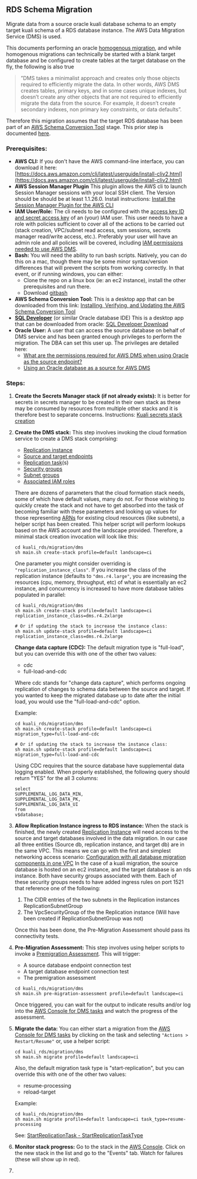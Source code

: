 ## RDS Schema Migration

Migrate data from a source oracle kuali database schema to an empty target kuali schema of a RDS database instance. 
The AWS Data Migration Service (DMS) is used.

This documents performing an oracle [homogenous migration](https://aws.amazon.com/dms/#Homogeneous_Database_Migrations), and while homogenous migrations can technically be started with a blank target database and be configured to create tables at the target database on the fly, the following is also true

> ”DMS takes a minimalist approach and creates only those objects required to efficiently migrate the data. In other words, AWS DMS creates tables, primary keys, and in some cases unique indexes, but doesn’t create any other objects that are not required to efficiently migrate the data from the source. For example, it doesn’t create secondary indexes, non primary key constraints, or data defaults”.

Therefore this migration assumes that the target RDS database has been part of an [AWS Schema Conversion Tool](https://docs.aws.amazon.com/SchemaConversionTool/latest/userguide/CHAP_Welcome.html) stage.
This prior step is documented [here](../sct/README.md).


### Prerequisites:

- **AWS CLI:** 
  If you don't have the AWS command-line interface, you can download it here:
  [https://docs.aws.amazon.com/cli/latest/userguide/install-cliv2.html](https://docs.aws.amazon.com/cli/latest/userguide/install-cliv2.html)
- **AWS Session Manager Plugin**
  This plugin allows the AWS cli to launch Session Manager sessions with your local SSH client. The Version should be should be at least 1.1.26.0.
  Install instructions: [Install the Session Manager Plugin for the AWS CLI](https://docs.aws.amazon.com/systems-manager/latest/userguide/session-manager-working-with-install-plugin.html)
- **IAM User/Role:**
  The cli needs to be configured with the [access key ID and secret access key](https://docs.aws.amazon.com/general/latest/gr/aws-sec-cred-types.html#access-keys-and-secret-access-keys) of an (your) IAM user. This user needs to have a role with policies sufficient to cover all of the actions to be carried out (stack creation, VPC/subnet read access, ssm sessions, secrets manager read/write access, etc.). Preferably your user will have an admin role and all policies will be covered, including [IAM permissions needed to use AWS DMS](https://docs.aws.amazon.com/dms/latest/userguide/CHAP_Security.html#CHAP_Security.IAMPermissions).
- **Bash:**
  You will need the ability to run bash scripts. Natively, you can do this on a mac, though there may be some minor syntax/version differences that will prevent the scripts from working correctly. In that event, or if running windows, you can either:
  - Clone the repo on a linux box (ie: an ec2 instance), install the other prerequisites and run there.
  - Download [gitbash](https://git-scm.com/downloads)
- **AWS Schema Conversion Tool:**
  This is a desktop app that can be downloaded from this link: [Installing, Verifying, and Updating the AWS Schema Conversion Tool](https://docs.aws.amazon.com/SchemaConversionTool/latest/userguide/CHAP_Installing.html)
- **[SQL Developer](https://www.oracle.com/tools/technologies/whatis-sql-developer.html)** (or similar Oracle database IDE)
  This is a desktop app that can be downloaded from oracle:  [SQL Developer Download](https://www.oracle.com/tools/downloads/sqldev-downloads.html)
- **Oracle User:**
  A user that can access the source database on behalf of DMS service and has been granted enough privileges to perform the migration.
  The DBA can set this user up. The privileges are detailed here:
  - [What are the permissions required for AWS DMS when using Oracle as the source endpoint?](https://aws.amazon.com/premiumsupport/knowledge-center/dms-permissions-oracle-source/)
  - [Using an Oracle database as a source for AWS DMS](https://docs.aws.amazon.com/dms/latest/userguide/CHAP_Source.Oracle.html)
  

### Steps:

1. **Create the Secrets Manager stack (if not already exists):**
   It is better for secrets in secrets manager to be created in their own stack as these may be consumed by resources from multiple other stacks and it is therefore best to separate concerns.
Instructions: [Kuali secrets stack creation](../../../kuali_secrets/README.md)
   
2. **Create the DMS stack:**
   This step involves invoking the cloud formation service to create a DMS stack comprising:

   - [Replication instance](https://docs.aws.amazon.com/dms/latest/userguide/CHAP_ReplicationInstance.html)
   - [Source and target endpoints](https://docs.aws.amazon.com/dms/latest/userguide/CHAP_Endpoints.html)
   - [Replication task](https://docs.aws.amazon.com/dms/latest/userguide/CHAP_Tasks.html)(s)
   - [Security groups](https://docs.aws.amazon.com/dms/latest/userguide/CHAP_Security.html#CHAP_Security.Network)
   - [Subnet groups](https://docs.aws.amazon.com/dms/latest/userguide/CHAP_ReplicationInstance.VPC.html#CHAP_ReplicationInstance.VPC.Subnets)
   - [Associated IAM roles](https://docs.aws.amazon.com/dms/latest/userguide/CHAP_Security.html#CHAP_Security.IAMPermissions)

   There are dozens of parameters that the cloud formation stack needs, some of which have default values, many do not.
   For those wishing to quickly create the stack and not have to get absorbed into the task of becoming familiar with these parameters and looking up values for those representing [ARNs](https://docs.aws.amazon.com/general/latest/gr/aws-arns-and-namespaces.html) for existing cloud resources (like subnets), a helper script has been created.
   This helper script will perform lookups based on the AWS account and the landscape provided.
   Therefore, a minimal stack creation invocation will look like this:

   ```
   cd kuali_rds/migration/dms
   sh main.sh create-stack profile=default landscape=ci
   ```

   One parameter you might consider overriding is  `"replication_instance_class"`. If you increase the class of the replication instance (defaults to `"dms.r4.large"`, you are increasing the resources (cpu, memory, throughput, etc) of what is essentially an ec2 instance, and concurrency is increased to have more database tables populated in parallel:

   ```
   cd kuali_rds/migration/dms
   sh main.sh create-stack profile=default landscape=ci replication_instance_class=dms.r4.2xlarge
   
   # Or if updating the stack to increase the instance class:
   sh main.sh update-stack profile=default landscape=ci replication_instance_class=dms.r4.2xlarge
   ```

   **Change data capture (CDC):** 
The default migration type is "full-load", but you can override this with one of the other two values:
   
   - cdc
   - full-load-and-cdc
   
   Where cdc stands for "change data capture", which performs ongoing replication of changes to schema data between the source and target.
   If you wanted to keep the migrated database up to date after the initial load, you would use the "full-load-and-cdc" option.
   
   Example:
   
   ```
   cd kuali_rds/migration/dms
   sh main.sh create-stack profile=default landscape=ci migration_type=full-load-and-cdc
   
   # Or if updating the stack to increase the instance class:
   sh main.sh update-stack profile=default landscape=ci migration_type=full-load-and-cdc
   ```
   
   Using CDC requires that the source database have supplemental data logging enabled.
   When properly established, the following query should return "YES" for the all 3 columns:
   
   ```
   select
   SUPPLEMENTAL_LOG_DATA_MIN,
   SUPPLEMENTAL_LOG_DATA_PK,
   SUPPLEMENTAL_LOG_DATA_UI
   from
   v$database;
   ```
   
   
   
3. **Allow Replication Instance ingress to RDS instance:**
   When the stack is finished, the newly created [Replication Instance](https://docs.aws.amazon.com/dms/latest/userguide/CHAP_ReplicationInstance.html) will need access to the source and target databases involved in the data migration. In our case all three entities (Source db, replication instance, and target db) are in the same VPC.
   This means we can go with the first and simplest networking access scenario: [Configuration with all database migration components in one VPC](https://docs.aws.amazon.com/dms/latest/userguide/CHAP_ReplicationInstance.VPC.html#CHAP_ReplicationInstance.VPC.Configurations.ScenarioAllVPC)
In the case of a kuali migration, the source database is hosted on an ec2 instance, and the target database is an rds instance.
   Both have security groups associated with them.
   Each of these security groups needs to have added ingress rules on port 1521 that reference one of the following:
   
   1. The CIDR entries of the two subnets in the Replication instances ReplicationSubnetGroup
   2. The VpcSecurityGroup of the the Replication instance (Will have been created if ReplicationSubnetGroup was not)
   
   Once this has been done, the Pre-Migration Assessment should pass its connectivity tests.
   
   
4. **Pre-Migration Assessment:**
   This step involves using helper scripts to invoke a [Premigration Assessment](https://aws.amazon.com/about-aws/whats-new/2020/07/aws-database-migration-service-now-supports-enhanced-premigration-assessments/). This will trigger:

      - A source database endpoint connection test
      - A target database endpoint connection test
      - The premigration assessment

   ```
   cd kuali_rds/migration/dms
   sh main.sh pre-migration-assessment profile=default landscape=ci
   ```

   Once triggered, you can wait for the output to indicate results and/or log into the [AWS Console for DMS tasks](https://console.aws.amazon.com/dms/v2/home?region=us-east-1#tasks) and watch the progress of the assessment.
   

5. **Migrate the data:**
   You can either start a migration from the [AWS Console for DMS tasks](https://console.aws.amazon.com/dms/v2/home?region=us-east-1#tasks) by clicking on the task and selecting `"Actions > Restart/Resume"` or, use a helper script:

   ```
   cd kuali_rds/migration/dms
   sh main.sh migrate profile=default landscape=ci
   ```

   Also, the default migration task type is "start-replication", but you can override this with one of the other two values:

   - resume-processing
   - reload-target

   Example:

   ```
   cd kuali_rds/migration/dms
   sh main.sh migrate profile=default landscape=ci task_type=resume-processing
   ```

   See: [StartReplicationTask - StartReplicationTaskType](https://docs.aws.amazon.com/dms/latest/APIReference/API_StartReplicationTask.html#DMS-StartReplicationTask-request-StartReplicationTaskType)   
   

6. **Monitor stack progress:**
   Go to the stack in the [AWS Console](https://console.aws.amazon.com/cloudformation/home?region=us-east-1). Click on the new stack in the list and go to the "Events" tab.
   Watch for failures (these will show up in red).

7. 